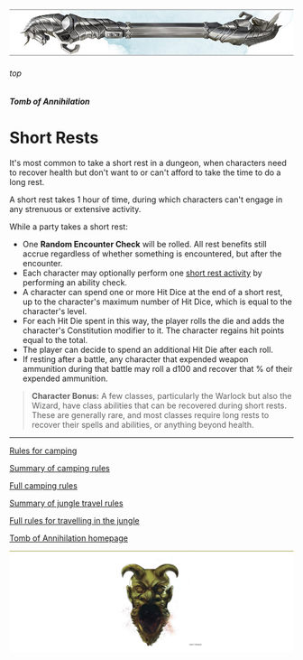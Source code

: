 

![immovable rod](../../images/immovable-rod.jpg)

###### top


##### Tomb of Annihilation

# Short Rests
It's most common to take a short rest in a dungeon, when characters need to recover health but don't want to or can't afford to take the time to do a long rest.

A short rest takes 1 hour of time, during which characters can't engage in any strenuous or extensive activity.

While a party takes a short rest:
- One **Random Encounter Check** will be rolled. All rest benefits still accrue regardless of whether something is encountered, but after the encounter.
- Each character may optionally perform one [short rest activity](activities_for_short_rests.md#short-rest-activities) by performing an ability check.
- A character can spend one or more Hit Dice at the end of a short rest, up to the character's maximum number of Hit Dice, which is equal to the character's level.
- For each Hit Die spent in this way, the player rolls the die and adds the character's Constitution modifier to it. The character regains hit points equal to the total.
- The player can decide to spend an additional Hit Die after each roll.
- If resting after a battle, any character that expended weapon ammunition during that battle may roll a d100 and recover that % of their expended ammunition.

> **Character Bonus:** A few classes, particularly the Warlock but also the Wizard, have class abilities that can be recovered during short rests. These are generally rare, and most classes require long rests to recover their spells and abilities, or anything beyond health.

---

[Rules for camping](rules_for_camping.md#top)

[Summary of camping rules](summary_of_camping_rules.md#top)

[Full camping rules](rules_for_camping.md#top)

[Summary of jungle travel rules](summary_of_travel_rules.md#top)

[Full rules for travelling in the jungle](rules_for_travelling.md#top)

[Tomb of Annihilation homepage](README.md#top)

![the end](../../images/toa-end.jpg)

